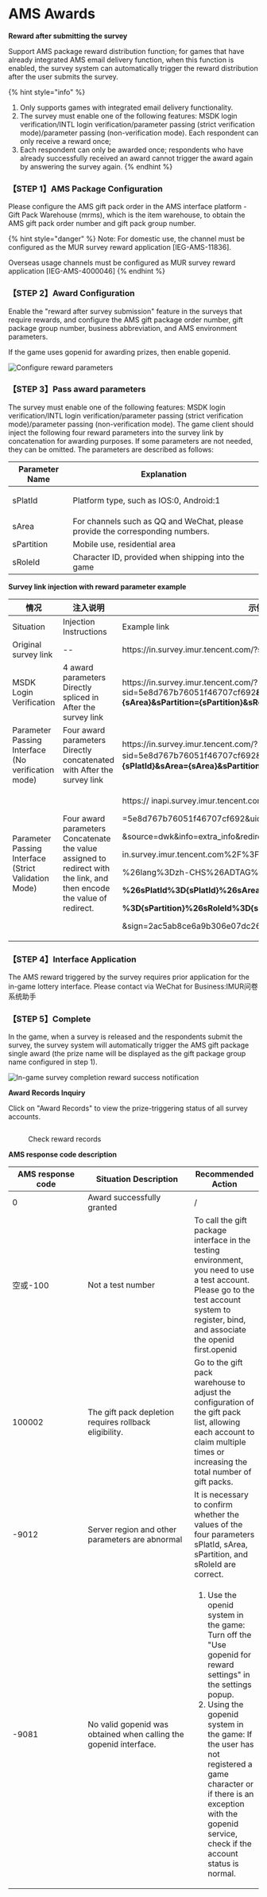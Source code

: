 # AMS Awards

**Reward after submitting the survey**

Support AMS package reward distribution function; for games that have already integrated AMS email delivery function, when this function is enabled, the survey system can automatically trigger the reward distribution after the user submits the survey.

{% hint style="info" %}
1. Only supports games with integrated email delivery functionality.
2. The survey must enable one of the following features: MSDK login verification/INTL login verification/parameter passing (strict verification mode)/parameter passing (non-verification mode). Each respondent can only receive a reward once;
3. Each respondent can only be awarded once; respondents who have already successfully received an award cannot trigger the award again by answering the survey again.
{% endhint %}

### 【STEP 1】AMS Package Configuration

Please configure the AMS gift pack order in the AMS interface platform - Gift Pack Warehouse (mrms), which is the item warehouse, to obtain the AMS gift pack order number and gift pack group number.

{% hint style="danger" %}
Note: For domestic use, the channel must be configured as the MUR survey reward application \[IEG-AMS-11836].

Overseas usage channels must be configured as MUR survey reward application \[IEG-AMS-4000046]
{% endhint %}

### 【STEP 2】Award Configuration

Enable the "reward after survey submission" feature in the surveys that require rewards, and configure the AMS gift package order number, gift package group number, business abbreviation, and AMS environment parameters.

If the game uses gopenid for awarding prizes, then enable gopenid.

![Configure reward parameters](../../.gitbook/assets/发奖.png)

### 【STEP 3】Pass award parameters

The survey must enable one of the following features: MSDK login verification/INTL login verification/parameter passing (strict verification mode)/parameter passing (non-verification mode). The game client should inject the following four reward parameters into the survey link by concatenation for awarding purposes. If some parameters are not needed, they can be omitted. The parameters are described as follows:

| Parameter Name        | Explanation                                                                   |
| --------------------- | ----------------------------------------------------------------------------- |
| <p></p><p>sPlatId</p> | Platform type, such as IOS:0, Android:1                                       |
| sArea                 | For channels such as QQ and WeChat, please provide the corresponding numbers. |
| sPartition            | Mobile use, residential area                                                  |
| sRoleId               | Character ID, provided when shipping into the game                            |

**Survey link injection with reward parameter example**

<table data-header-hidden><thead><tr><th width="180.61832587663224">情况</th><th width="150">注入说明</th><th>示例链接</th></tr></thead><tbody><tr><td>Situation</td><td>Injection Instructions</td><td>Example link</td></tr><tr><td>Original survey link</td><td>--</td><td>https://in.survey.imur.tencent.com/?sid=5e8d767b76051f46707cf692</td></tr><tr><td>MSDK Login Verification</td><td>4 award parameters Directly spliced in After the survey link</td><td>https://in.survey.imur.tencent.com/?sid=5e8d767b76051f46707cf692<strong>&#x26;sPlatId={sPlatId}&#x26;sArea={sArea}&#x26;sPartition={sPartition}&#x26;sRoleId={sRoleId}</strong></td></tr><tr><td>Parameter Passing Interface (No verification mode)</td><td>Four award parameters Directly concatenated with After the survey link</td><td>https://in.survey.imur.tencent.com/?sid=5e8d767b76051f46707cf692&#x26;openid={答题者openid}<strong>&#x26;sPlatId={sPlatId}&#x26;sArea={sArea}&#x26;sPartition={sPartition}&#x26;sRoleId={sRoleId}</strong></td></tr><tr><td>Parameter Passing Interface (Strict Validation Mode)</td><td>Four award parameters Concatenate the value assigned to redirect with the link, and then encode the value of redirect.</td><td><p>https:// inapi.survey.imur.tencent.com/autologin?sid</p><p>=5e8d767b76051f46707cf692&#x26;uid=user_id&#x26;timestamp=1573455797</p><p>&#x26;source=dwk&#x26;info=extra_info&#x26;redirect=https%3A%2F%2F</p><p>in.survey.imur.tencent.com%2F%3Fsid%3D5e8d767b76051f46707cf692</p><p>%26lang%3Dzh-CHS%26ADTAG%3Dsid.5e8d767b76051f46707cf692</p><p><strong>%26sPlatId%3D{sPlatId}%26sArea%3D{sArea}%26sPartition</strong></p><p><strong>%3D{sPartition}%26sRoleId%3D{sRoleId}</strong></p><p>&#x26;sign=2ac5ab8ce6a9b306e07dc2664fe7d175</p></td></tr></tbody></table>

### 【STEP 4】Interface Application

The AMS reward triggered by the survey requires prior application for the in-game lottery interface. Please contact via WeChat for Business:IMUR问卷系统助手

### 【STEP 5】Complete

In the game, when a survey is released and the respondents submit the survey, the survey system will automatically trigger the AMS gift package single award (the prize name will be displayed as the gift package group name configured in step 1).

![In-game survey completion reward success notification](../../.gitbook/assets/发奖成功.png)

**Award Records Inquiry**

Click on "Award Records" to view the prize-triggering status of all survey accounts.

<figure><img src="../../.gitbook/assets/发奖记录.png" alt=""><figcaption><p>Check reward records</p></figcaption></figure>

**AMS response code description**

<table><thead><tr><th width="136">AMS response code</th><th width="198.33333333333331">Situation Description</th><th>Recommended Action</th></tr></thead><tbody><tr><td>0</td><td>Award successfully granted</td><td>/</td></tr><tr><td>空或-100</td><td>Not a test number</td><td>To call the gift package interface in the testing environment, you need to use a test account. Please go to the test account system to register, bind, and associate the openid first.openid</td></tr><tr><td>100002</td><td>The gift pack depletion requires rollback eligibility.</td><td>Go to the gift pack warehouse to adjust the configuration of the gift pack list, allowing each account to claim multiple times or increasing the total number of gift packs.</td></tr><tr><td>-9012</td><td>Server region and other parameters are abnormal</td><td>It is necessary to confirm whether the values of the four parameters sPlatId, sArea, sPartition, and sRoleId are correct.</td></tr><tr><td>-9081</td><td>No valid gopenid was obtained when calling the gopenid interface.</td><td><p></p><ol><li>Use the openid system in the game: Turn off the "Use gopenid for reward settings" in the settings popup.</li><li>Using the gopenid system in the game: If the user has not registered a game character or if there is an exception with the gopenid service, check if the account status is normal.</li></ol></td></tr></tbody></table>

##
